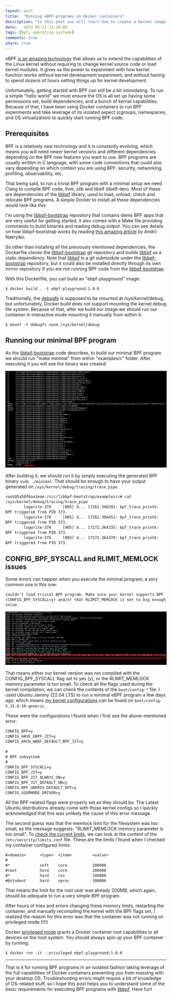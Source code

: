 ```yaml
---
layout: post
title:  "Running eBPF programs on Docker containers"
description: "In this post you will learn how to create a Docker image to run BPF programs with libbpf, and some basic tips for troubleshooting Ubuntu issues."
date:   2022-05-22 23:20:00
tags: [bpf, operating-systems]
comments: true
share: true
---
```


eBPF [is an amazing technology](https://ebpf.io/what-is-ebpf) that allows us to extend the capabilities of the Linux kernel without requiring to change kernel source code or load kernel modules. It gives us the power to experiment with how kernel function works without kernel development experiment, and without having to spend dozens of hours setting things up for kernel development.

Unfortunately, getting started with BPF can still be a bit intimidating. To run a simple "hello world" we must ensure the OS is all set up having some permissions set, build dependencies, and a bunch of kernel capabilities. Because of that, I have been using Docker containers to run BPF experiments and take leverage of its isolated aspect (cgroups, namespaces, and OS virtualization) to quickly start running BPF code.

## Prerequisites

BPF is a relatively new technology and it is constantly evolving, which means you will need newer kernel versions and different dependencies depending on the BPF new features you want to use. BPF programs are usually written in C language, with some code conventions that could also vary depending on which context you are using BPF: security, networking, profiling, observability, etc. 

That being said, to run a trivial BPF program with a minimal setup we need Clang to compile BPF code, llvm, zlib and libelf (libelf-dev). Most of these are dependencies of the [libbpf](https://github.com/libbpf/libbpf) library, used to load, unload, check and relocate BPF programs. A simple Docker to install all these dependencies would look like this:

<script src="https://gist.github.com/andreybleme/fd62a2a277d0babb619152c9708e8433.js"></script>

I'm using the [libbpf-bootstrap](https://github.com/libbpf/libbpf-bootstrap) repository that contains demo BPF apps that are very useful for getting started, it also comes with a Make file providing commands to build binaries and reading debug output. You can see details on how libbpf-bootstrap works by reading [this amazing article](https://nakryiko.com/posts/libbpf-bootstrap/) by Andrii Nakryiko.

So other than installing all the previously mentioned dependencies, the Dockerfile clones the [libbpf-bootstrap](https://github.com/libbpf/libbpf-bootstrap) git repository and builds [libbpf](https://github.com/libbpf/libbpf) as a static dependency. Note that [libbpf](https://github.com/libbpf/libbpf) is a git submodule under the [libbpf-bootstrap](https://github.com/libbpf/libbpf-bootstrap) repository, but it could also be installed directly through its own mirror repository if you are not running BPF code from the [libbpf-bootstrap](https://github.com/libbpf/libbpf-bootstrap).

With this Dockerfile, you can build an "ebpf-playground" image:

```
$ docker build . -t ebpf-playground:1.0.0
```

Traditionally, the [debugfs](https://linuxlink.timesys.com/docs/wiki/engineering/HOWTO_Use_debugfs) is supposed to be mounted at /sys/kernel/debug, but unfortunately, Docker build does not support mounting the kernel debug file system. Because of that, after we build our image we should run our container in interactive mode mounting it manually from within it:

```
$ mount -t debugfs none /sys/kernel/debug
```

## Running our minimal BPF program

As the [libbpf-bootstrap](https://github.com/libbpf/libbpf-bootstrap) code describes, to build our minimal BPF program we should run "make minimal" from within "examples/c" folder. After executing it you will see the binary was created:

![BPF Minimal Compiled](https://raw.githubusercontent.com/andreybleme/andreybleme.github.io/master/assets/img/success_complie_minimal_bpf.png)

After building it, we should run it by simply executing the generated BPF binary `sudo ./minimal`.
That should be enough to have your output generated on `/sys/kernel/debug/tracing/trace_pipe`.

```
root@5a50f0aa1eae:/src/libbpf-bootstrap/examples/c# cat /sys/kernel/debug/tracing/trace_pipe
        logwrite-376     [005] d... 17262.366392: bpf_trace_printk: BPF triggered from PID 373.
        logwrite-376     [005] d... 17262.366452: bpf_trace_printk: BPF triggered from PID 373.
        logwrite-376     [005] d... 17272.364335: bpf_trace_printk: BPF triggered from PID 373.
        logwrite-376     [005] d... 17272.364370: bpf_trace_printk: BPF triggered from PID 373.
```

## CONFIG_BPF_SYSCALL and RLIMIT_MEMLOCK issues

Some errors can happen when you execute the minimal program, a very common one is this one:

```
Couldn't load trivial BPF program. Make sure your kernel supports BPF (CONFIG_BPF_SYSCALL=y) and/or that RLIMIT_MEMLOCK is set to big enough value.
```

![BPF Minimal Error Running](https://raw.githubusercontent.com/andreybleme/andreybleme.github.io/master/assets/img/error_running_minimal_bpf.png)

That means either our kernel version was not compiled with the CONFIG_BPF_SYSCALL flag set to yes (y), or the RLIMIT_MEMLOCK memory parameter is too small. To check all the flags used during the kernel compilation, we can check the contents of the `boot/config-*` file. I used Ubuntu Jammy (22.04 LTS) to run a minimal eBPF program a few days ago, which means [my kernel configurations](https://serverfault.com/questions/51032/how-do-i-check-what-kernel-options-were-compiled-without-looking-at-boot-config) can be found on `boot/config-5.15.0-30-generic`.

These were the configurations I found when I first see the above-mentioned error:

```
CONFIG_BPF=y
CONFIG_HAVE_EBPF_JIT=y
CONFIG_ARCH_WANT_DEFAULT_BPF_JIT=y

#
# BPF subsystem
#
CONFIG_BPF_SYSCALL=y
CONFIG_BPF_JIT=y
CONFIG_BPF_JIT_ALWAYS_ON=y
CONFIG_BPF_JIT_DEFAULT_ON=y
CONFIG_BPF_UNPRIV_DEFAULT_OFF=y
CONFIG_USERMODE_DRIVER=y
```

All the BPF-related flags were properly set as they should be. The Latest Ubuntu distributions already come with those kernel configs so I quickly acknowledged that this was unlikely the cause of this error message.

The second guess was that the memlock limit for the filesystem was too small, as the message suggests: "RLIMIT_MEMLOCK memory parameter is too small". To [check the current limits](https://ubuntuforums.org/archive/index.php/t-832769.html), we can look at the content of the `/etc/security/limits.conf` file. These are the limits I found when I checked my container configured limits:

```
#<domain>      <type>  <item>         <value>
#
#*             soft    core           200000
#root          hard    core           200000
#*             hard    rss            200000
#@student      hard    nproc          200000
```

That means the limit for the root user was already 200MB, which again, should be adequate to run a very simple BPF program.

After hours of tries and errors changing these memory limits, restarting the container, and manually recompiling the kernel with the BPF flags set, I realized the reason for this error was that the container was not running on privileged mode (!!!)

Docker [privileged mode](https://docs.docker.com/engine/reference/run/#runtime-privilege-and-linux-capabilities) grants a Docker container root capabilities to all devices on the host system. You should always spin up your BPF container by running: 

```
$ docker run -it --privileged ebpf-playground:1.0.0
```

----

That is it for running BPF programs in an isolated fashion taking leverage of the full capabilities of Docker containers preventing you from messing with your desktop OS. Troubleshooting errors might require a bit of knowledge of OS-related stuff, so I hope this post helps you to understand some of the basic requirements for executing BPF programs with [libbpf](https://github.com/libbpf/libbpf). Have fun!